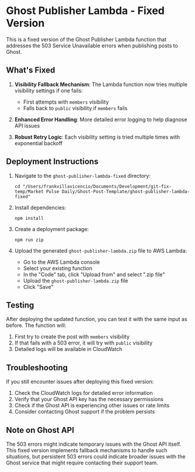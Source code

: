 # Ghost Publisher Lambda - Fixed Version

This is a fixed version of the Ghost Publisher Lambda function that addresses the 503 Service Unavailable errors when publishing posts to Ghost.

## What's Fixed

1. **Visibility Fallback Mechanism**: The Lambda function now tries multiple visibility settings if one fails:
   - First attempts with `members` visibility
   - Falls back to `public` visibility if `members` fails

2. **Enhanced Error Handling**: More detailed error logging to help diagnose API issues

3. **Robust Retry Logic**: Each visibility setting is tried multiple times with exponential backoff

## Deployment Instructions

1. Navigate to the `ghost-publisher-lambda-fixed` directory:
   ```
   cd "/Users/frankvillavicencio/Documents/Development/git-fix-temp/Market Pulse Daily/Ghost-Post-Template/ghost-publisher-lambda-fixed"
   ```

2. Install dependencies:
   ```
   npm install
   ```

3. Create a deployment package:
   ```
   npm run zip
   ```

4. Upload the generated `ghost-publisher-lambda.zip` file to AWS Lambda:
   - Go to the AWS Lambda console
   - Select your existing function
   - In the "Code" tab, click "Upload from" and select ".zip file"
   - Upload the `ghost-publisher-lambda.zip` file
   - Click "Save"

## Testing

After deploying the updated function, you can test it with the same input as before. The function will:

1. First try to create the post with `members` visibility
2. If that fails with a 503 error, it will try with `public` visibility
3. Detailed logs will be available in CloudWatch

## Troubleshooting

If you still encounter issues after deploying this fixed version:

1. Check the CloudWatch logs for detailed error information
2. Verify that your Ghost API key has the necessary permissions
3. Check if the Ghost API is experiencing other issues or rate limits
4. Consider contacting Ghost support if the problem persists

## Note on Ghost API

The 503 errors might indicate temporary issues with the Ghost API itself. This fixed version implements fallback mechanisms to handle such situations, but persistent 503 errors could indicate broader issues with the Ghost service that might require contacting their support team.
